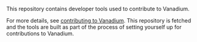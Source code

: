 This repository contains developer tools used to contribute to Vanadium.

For more details, see [contributing to
Vanadium](https://github.com/vanadium/docs/blob/master/community/contributing.md).
This repository is fetched and the tools are built as part of the process of
setting yourself up for contributions to Vanadium.
